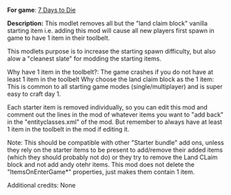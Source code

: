 **For game**: [7 Days to Die](https://7daystodie.com)

**Description:**
This modlet removes all but the "land claim block" vanilla starting item i.e. adding this mod will cause all new players first spawn in game to have 1 item in their toolbelt.

This modlets purpose is to increase the starting spawn difficulty, but also alow a "cleanest slate" for modding the starting items.

Why have 1 item in the toolbelt?: The game crashes if you do not have at least 1 item in the toolbelt
Why choose the land claim block as the 1 item: This is common to all starting game modes (single/multiplayer) and is super easy to craft day 1.

Each starter item is removed individually, so you can edit this mod and comment out the lines in the mod of whatever items you want to "add back" in the "entityclasses.xml" of the mod. But remember to always have at least 1 item in the toolbelt in the mod if editing it.

Note: This should be compatible with other "Starter bundle" add ons, unless they rely on the starter items to be present to add/remove their added items (which they should probably not do) or they try to remove the Land CLaim block and not add andy otehr items. This mod does not delete the "ItemsOnEnterGame*" properties, just makes them contain 1 item.

Additional credits: 
None


